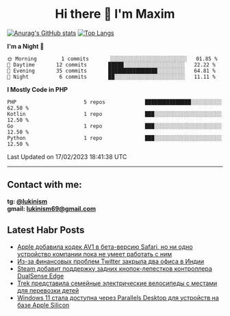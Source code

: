 ## <h1 align="center">Hi there 👋 I'm Maxim</h1>

[![Anurag's GitHub stats](https://github-readme-stats.vercel.app/api?username=lukinism)](https://github.com/anuraghazra/github-readme-stats) [![Top Langs](https://github-readme-stats.vercel.app/api/top-langs/?username=lukinism)](https://github.com/anuraghazra/github-readme-stats)

<!--START_SECTION:waka-->
**I'm a Night 🦉** 

```text
🌞 Morning        1 commits       ░░░░░░░░░░░░░░░░░░░░░░░░░   01.85 % 
🌆 Daytime       12 commits       █████░░░░░░░░░░░░░░░░░░░░   22.22 % 
🌃 Evening       35 commits       ████████████████░░░░░░░░░   64.81 % 
🌙 Night          6 commits       ██░░░░░░░░░░░░░░░░░░░░░░░   11.11 % 

```


**I Mostly Code in PHP** 

```text
PHP                      5 repos             ███████████████░░░░░░░░░░   62.50 % 
Kotlin                   1 repo              ███░░░░░░░░░░░░░░░░░░░░░░   12.50 % 
Go                       1 repo              ███░░░░░░░░░░░░░░░░░░░░░░   12.50 % 
Python                   1 repo              ███░░░░░░░░░░░░░░░░░░░░░░   12.50 % 

```



 Last Updated on 17/02/2023 18:41:38 UTC
<!--END_SECTION:waka-->
___
## Contact with me:
**tg: [@lukinism](https://t.me/lukinism)  
gmail: lukinism69@gmail.com**

## Latest Habr Posts
<!-- BLOG-POST-LIST:START -->
- [Apple добавила кодек AV1 в бета-версию Safari, но ни одно устройство компании пока не умеет работать с ним](https://habr.com/ru/post/717664/)
- [Из-за финансовых проблем Twitter закрыла два офиса в Индии](https://habr.com/ru/post/717554/)
- [Steam добавит поддержку задних кнопок-лепестков контроллера DualSense Edge](https://habr.com/ru/post/717552/)
- [Trek представила семейные электрические велосипеды с местами для перевозки детей](https://habr.com/ru/post/717544/)
- [Windows 11 стала доступна через Parallels Desktop для устройств на базе Apple Silicon](https://habr.com/ru/post/717534/)
<!-- BLOG-POST-LIST:END -->
